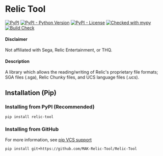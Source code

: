 # Relic Tool
[![PyPI](https://img.shields.io/pypi/v/relic-tool-chunky)](https://pypi.org/project/Relic-Tool/)
[![PyPI - Python Version](https://img.shields.io/pypi/pyversions/relic-tool-chunky)](https://www.python.org/downloads/)
[![PyPI - License](https://img.shields.io/pypi/l/relic-tool-chunky)](https://github.com/MAK-Relic-Tool/Relic-Tool/blob/main/LICENSE.txt)
[![Checked with mypy](http://www.mypy-lang.org/static/mypy_badge.svg)](http://mypy-lang.org/)
[![Build Check](https://github.com/MAK-Relic-Tool/Relic-Tool/actions/workflows/build-check.yml/badge.svg)](https://github.com/MAK-Relic-Tool/Relic-Tool/actions/workflows/build-check.yml)
#### Disclaimer
Not affiliated with Sega, Relic Entertainment, or THQ.

#### Description
A library which allows the reading/writing of Relic's proprietary file formats; SGA files (.sga), Relic Chunky files, and UCS language files (.ucs).

## Installation (Pip)
### Installing from PyPI (Recommended)
```
pip install relic-tool
```
### Installing from GitHub
For more information, see [pip VCS support](https://pip.pypa.io/en/stable/topics/vcs-support/#git)
```
pip install git+https://github.com/MAK-Relic-Tool/Relic-Tool
```
